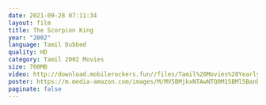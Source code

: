 ```yaml
---
date: 2021-09-28 07:11:34
layout: film
title: The Scorpion King
year: "2002"
language: Tamil Dubbed
quality: HD
category: Tamil 2002 Movies
size: 700MB
video: http://download.mobilerockers.fun//files/Tamil%20Movies%20Yearly%20Collections/Tamil%202002%20Collections/King%20(2002)/King%20(2002)%20Full%20Movies/King%20(2002)%20HDRip/King%20(2002)%20HDRip%20Single%20Part.mp4
poster: https://m.media-amazon.com/images/M/MV5BMjkxNTAwNTQ0M15BMl5BanBnXkFtZTYwMTQwMjM3._V1_FMjpg_UX1000_.jpg
paginate: false
---
```

